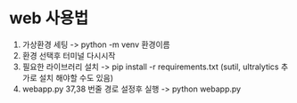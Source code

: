 # web 사용법
1. 가상환경 세팅 -> python -m venv 환경이름
2. 환경 선택후 터미널 다시시작
3. 필요한 라이브러리 설치 -> pip install -r requirements.txt (sutil, ultralytics 추가로 설치 해야할 수도 있음)
4. webapp.py 37,38 번줄 경로 설정후 실행 -> python webapp.py

